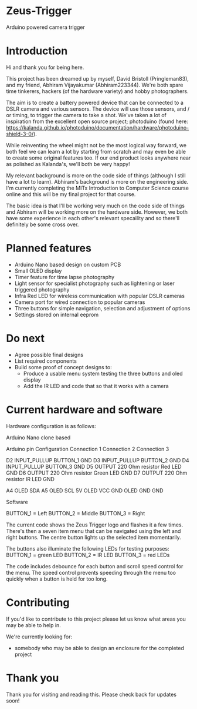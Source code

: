 # Zeus-Trigger
Arduino powered camera trigger

# Introduction
Hi and thank you for being here.

This project has been dreamed up by myself, David Bristoll (Pringleman83), and my friend, Abhiram Vijayakumar (Abhiram223344). We're both spare time tinkerers, hackers (of the hardware variety) and hobby photographers.

The aim is to create a battery powered device that can be connected to a DSLR camera and various sensors. The device will use those sensors, and / or timing, to trigger the camera to take a shot. We've taken a lot of inspiration from the excellent open source project;  photoduino (found here: https://kalanda.github.io/photoduino/documentation/hardware/photoduino-shield-3-0/).

While reinventing the wheel might not be the most logical way forward, we both feel we can learn a lot by starting from scratch and may even be able to create some original features too. If our end product looks anywhere near as polished as Kalanda's, we'll both be very happy!

My relevant background is more on the code side of things (although I still have a lot to learn). Abhiram's background is more on the engineering side. I'm currently completing the MITx Introduction to Computer Science course online and this will be my final project for that course.

The basic idea is that I'll be working very much on the code side of things and Abhiram will be working more on the hardware side. However, we both have some experience in each other's relevant specaility and so there'll definitely be some cross over.

# Planned features

* Arduino Nano based design on custom PCB
* Small OLED display
* Timer feature for time lapse photography
* Light sensor for specialist photography such as lightening or laser triggered photography
* Infra Red LED for wireless communication with popular DSLR cameras
* Camera port for wired connection to popular cameras
* Three buttons for simple navigation, selection and adjustment of options
* Settings stored on internal eeprom

# Do next

* Agree possible final designs
* List required components
* Build some proof of concept designs to:
  * Produce a usable menu system testing the three buttons and oled display
  * Add the IR LED and code that so that it works with a camera
  
# Current hardware and software

Hardware configuration is as follows:

Arduino Nano clone based

Arduino pin		Configuration		Connection 1			Connection 2			Connection 3

D2				INPUT_PULLUP		BUTTON_1				GND
D3				INPUT_PULLUP		BUTTON_2				GND
D4				INPUT_PULLUP		BUTTON_3				GND
D5				OUTPUT				220 Ohm resistor		Red LED					GND
D6				OUTPUT				220 Ohm resistor		Green LED				GND
D7				OUTPUT				220 Ohm resistor		IR LED					GND

A4									OLED SDA
A5									OLED SCL
5V									OLED VCC
GND									OLED GND				GND

Software

BUTTON_1 = Left
BUTTON_2 = Middle
BUTTON_3 = Right

The current code shows the Zeus Trigger logo and flashes it a few times.
There's then a seven item menu that can be navigated using the left and right buttons.
The centre button lights up the selected item momentarily.

The buttons also illuminate the following LEDs for testing purposes:
BUTTON_1 = green LED
BUTTON_2 = IR LED
BUTTON_3 = red LEDs

The code includes debounce for each button and scroll speed control for the menu.
The speed control prevents speeding through the menu too quickly when a button is held for too long.

# Contributing

If you'd like to contribute to this project please let us know what areas you may be able to help in.

We're currently looking for:

* somebody who may be able to design an enclosure for the completed project

# Thank you

Thank you for visiting and reading this. Please check back for updates soon!


